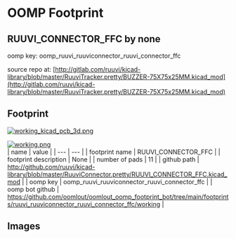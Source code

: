 # OOMP Footprint  
## RUUVI_CONNECTOR_FFC  by none  
  
oomp key: oomp_ruuvi_ruuviconnector_ruuvi_connector_ffc  
  
source repo at: [http://gitlab.com/ruuvi/kicad-library/blob/master/RuuviTracker.pretty/BUZZER-75X75x25MM.kicad_mod](http://gitlab.com/ruuvi/kicad-library/blob/master/RuuviTracker.pretty/BUZZER-75X75x25MM.kicad_mod)  
## Footprint  
  
[![working_kicad_pcb_3d.png](working_kicad_pcb_3d_600.png)](working_kicad_pcb_3d.png)  
  
[![working.png](working_600.png)](working.png)  
| name | value | 
| --- | --- | 
| footprint name | RUUVI_CONNECTOR_FFC | 
| footprint description | None | 
| number of pads | 11 | 
| github path | http://github.com/ruuvi/kicad-library/blob/master/RuuviConnector.pretty/RUUVI_CONNECTOR_FFC.kicad_mod | 
| oomp key | oomp_ruuvi_ruuviconnector_ruuvi_connector_ffc | 
| oomp bot github | https://github.com/oomlout/oomlout_oomp_footprint_bot/tree/main/footprints/ruuvi_ruuviconnector_ruuvi_connector_ffc/working | 
## Images  
